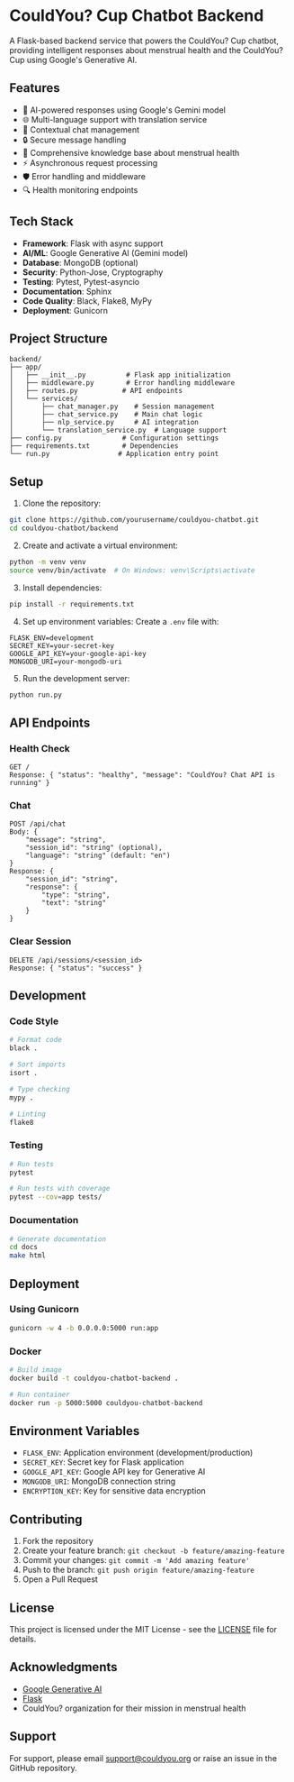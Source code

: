 # CouldYou? Cup Chatbot Backend

A Flask-based backend service that powers the CouldYou? Cup chatbot, providing intelligent responses about menstrual health and the CouldYou? Cup using Google's Generative AI.

## Features

- 🤖 AI-powered responses using Google's Gemini model
- 🌐 Multi-language support with translation service
- 💬 Contextual chat management
- 🔒 Secure message handling
- 📝 Comprehensive knowledge base about menstrual health
- ⚡ Asynchronous request processing
- 🛡️ Error handling and middleware
- 🔍 Health monitoring endpoints

## Tech Stack

- **Framework**: Flask with async support
- **AI/ML**: Google Generative AI (Gemini model)
- **Database**: MongoDB (optional)
- **Security**: Python-Jose, Cryptography
- **Testing**: Pytest, Pytest-asyncio
- **Documentation**: Sphinx
- **Code Quality**: Black, Flake8, MyPy
- **Deployment**: Gunicorn

## Project Structure

```
backend/
├── app/
│   ├── __init__.py          # Flask app initialization
│   ├── middleware.py        # Error handling middleware
│   ├── routes.py           # API endpoints
│   └── services/
│       ├── chat_manager.py    # Session management
│       ├── chat_service.py    # Main chat logic
│       ├── nlp_service.py     # AI integration
│       └── translation_service.py  # Language support
├── config.py               # Configuration settings
├── requirements.txt        # Dependencies
└── run.py                 # Application entry point
```

## Setup

1. Clone the repository:
```bash
git clone https://github.com/yourusername/couldyou-chatbot.git
cd couldyou-chatbot/backend
```

2. Create and activate a virtual environment:
```bash
python -m venv venv
source venv/bin/activate  # On Windows: venv\Scripts\activate
```

3. Install dependencies:
```bash
pip install -r requirements.txt
```

4. Set up environment variables:
Create a `.env` file with:
```
FLASK_ENV=development
SECRET_KEY=your-secret-key
GOOGLE_API_KEY=your-google-api-key
MONGODB_URI=your-mongodb-uri
```

5. Run the development server:
```bash
python run.py
```

## API Endpoints

### Health Check
```
GET /
Response: { "status": "healthy", "message": "CouldYou? Chat API is running" }
```

### Chat
```
POST /api/chat
Body: {
    "message": "string",
    "session_id": "string" (optional),
    "language": "string" (default: "en")
}
Response: {
    "session_id": "string",
    "response": {
        "type": "string",
        "text": "string"
    }
}
```

### Clear Session
```
DELETE /api/sessions/<session_id>
Response: { "status": "success" }
```

## Development

### Code Style
```bash
# Format code
black .

# Sort imports
isort .

# Type checking
mypy .

# Linting
flake8
```

### Testing
```bash
# Run tests
pytest

# Run tests with coverage
pytest --cov=app tests/
```

### Documentation
```bash
# Generate documentation
cd docs
make html
```

## Deployment

### Using Gunicorn
```bash
gunicorn -w 4 -b 0.0.0.0:5000 run:app
```

### Docker
```bash
# Build image
docker build -t couldyou-chatbot-backend .

# Run container
docker run -p 5000:5000 couldyou-chatbot-backend
```

## Environment Variables

- `FLASK_ENV`: Application environment (development/production)
- `SECRET_KEY`: Secret key for Flask application
- `GOOGLE_API_KEY`: Google API key for Generative AI
- `MONGODB_URI`: MongoDB connection string
- `ENCRYPTION_KEY`: Key for sensitive data encryption

## Contributing

1. Fork the repository
2. Create your feature branch: `git checkout -b feature/amazing-feature`
3. Commit your changes: `git commit -m 'Add amazing feature'`
4. Push to the branch: `git push origin feature/amazing-feature`
5. Open a Pull Request

## License

This project is licensed under the MIT License - see the [LICENSE](LICENSE) file for details.

## Acknowledgments

- [Google Generative AI](https://ai.google.dev/)
- [Flask](https://flask.palletsprojects.com/)
- CouldYou? organization for their mission in menstrual health

## Support

For support, please email support@couldyou.org or raise an issue in the GitHub repository.
